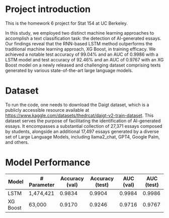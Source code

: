 # Project introduction
This is the homework 6 project for Stat 154 at UC Berkeley.

In this study, we employed two distinct machine learning approaches to accomplish a text classification task: the detection of AI-generated essays. Our findings reveal that the RNN-based LSTM method outperforms the traditional machine learning approach, XG Boost, in training efficacy. We achieved a notable test accuracy of 99.04\% and an AUC of 0.9986 with a LSTM model and test accuracy of 92.46\% and an AUC of 0.9767 with an XG Boost model on a newly released and challenging dataset comprising texts generated by various state-of-the-art large language models.

# Dataset
To run the code, one needs to download the Daigt dataset, which is a publicly accessible resource available at https://www.kaggle.com/datasets/thedrcat/daigt-v2-train-dataset. This dataset serves the purpose of facilitating the identification of AI-generated essays. It encompasses a substantial collection of 27,371 essays composed by students, alongside an additional 17,497 essays generated by a diverse set of Large Language Models, including llama2\_chat, GPT4, Google Palm, and others. 

# Model Performance
| Model    | # Parameter | Accuracy (val) | Accuracy (test) | AUC (val) | AUC (test) |
|----------|-------------|----------------|-----------------|-----------|------------|
| LSTM     | 1,474,421   | 0.9834         | 0.9904          | 0.9984    | 0.9986     |
| XG Boost | 63,000      | 0.9170         | 0.9246          | 0.9716    | 0.9767     |
